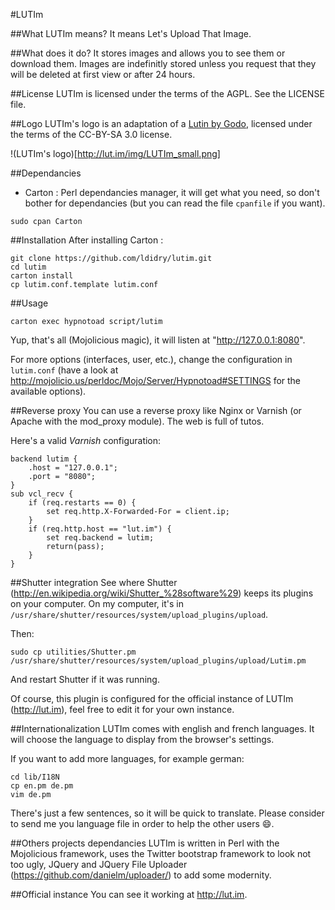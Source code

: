 #LUTIm

##What LUTIm means?
It means Let's Upload That Image.

##What does it do?
It stores images and allows you to see them or download them.
Images are indefinitly stored unless you request that they will be deleted at first view or after 24 hours.

##License
LUTIm is licensed under the terms of the AGPL. See the LICENSE file.

##Logo
LUTIm's logo is an adaptation of a [Lutin by Godo](http://commons.wikimedia.org/wiki/File:Lutin_by_godo.jpg), licensed under the terms of the CC-BY-SA 3.0 license.

!(LUTIm's logo)[http://lut.im/img/LUTIm_small.png]

##Dependancies
* Carton : Perl dependancies manager, it will get what you need, so don't bother for dependancies (but you can read the file `cpanfile` if you want).

```shell
sudo cpan Carton
```

##Installation
After installing Carton :
```shell
git clone https://github.com/ldidry/lutim.git
cd lutim
carton install
cp lutim.conf.template lutim.conf
```

##Usage
```
carton exec hypnotoad script/lutim
```

Yup, that's all (Mojolicious magic), it will listen at "http://127.0.0.1:8080".

For more options (interfaces, user, etc.), change the configuration in `lutim.conf` (have a look at http://mojolicio.us/perldoc/Mojo/Server/Hypnotoad#SETTINGS for the available options).

##Reverse proxy
You can use a reverse proxy like Nginx or Varnish (or Apache with the mod\_proxy module). The web is full of tutos.

Here's a valid *Varnish* configuration:
```
backend lutim {
    .host = "127.0.0.1";
    .port = "8080";
}
sub vcl_recv {
    if (req.restarts == 0) {
        set req.http.X-Forwarded-For = client.ip;
    }
    if (req.http.host == "lut.im") {
        set req.backend = lutim;
        return(pass);
    }
}
```

##Shutter integration
See where Shutter (<http://en.wikipedia.org/wiki/Shutter_%28software%29>) keeps its plugins on your computer.
On my computer, it's in `/usr/share/shutter/resources/system/upload_plugins/upload`.

Then:
```
sudo cp utilities/Shutter.pm /usr/share/shutter/resources/system/upload_plugins/upload/Lutim.pm
```

And restart Shutter if it was running.

Of course, this plugin is configured for the official instance of LUTIm (<http://lut.im>), feel free to edit it for your own instance.

##Internationalization
LUTIm comes with english and french languages. It will choose the language to display from the browser's settings.

If you want to add more languages, for example german:
```shell
cd lib/I18N
cp en.pm de.pm
vim de.pm
```

There's just a few sentences, so it will be quick to translate. Please consider to send me you language file in order to help the other users :smile:.

##Others projects dependancies
LUTIm is written in Perl with the Mojolicious framework, uses the Twitter bootstrap framework to look not too ugly, JQuery and JQuery File Uploader (<https://github.com/danielm/uploader/>) to add some modernity.

##Official instance
You can see it working at http://lut.im.
